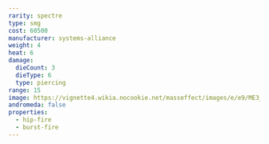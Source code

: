 ```yaml
---
rarity: spectre
type: smg
cost: 60500
manufacturer: systems-alliance
weight: 4
heat: 6
damage:
  dieCount: 3
  dieType: 6
  type: piercing
range: 15
image: https://vignette4.wikia.nocookie.net/masseffect/images/e/e9/ME3_N7_Hurricane_Smg.png/revision/latest?cb=20120317184439
andromeda: false
properties:
  - hip-fire
  - burst-fire
---
```

